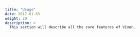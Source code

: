 ```yaml
---
title: "Usage"
date: 2017-01-05
weight: 20
description: >
  This section will describe all the core features of Vixen.
---
```



